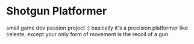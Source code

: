 # Shotgun Platformer
small game dev passion project :)
basically it's a precision platformer like celeste, except your only form of movement is the recoil of a gun.
